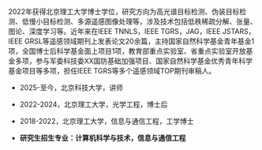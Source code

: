 2022年获得北京理工大学博士学位，研究方向为高光谱目标检测、伪装目标检测、低慢小目标检测、多源遥感图像处理等，涉及技术包括低秩稀疏分解、张量、图论、深度学习等。近年来在IEEE TNNLS，IEEE TGRS，JAG，IEEE JSTARS，IEEE GRSL等遥感领域期刊上发表论文20余篇，主持国家自然科学基金青年基金1项，全国博士后科学基金面上项目1项，教育部重点实验室、省重点实验室开放基金多项，参与军委科技委XX国防基础加强项目、国家自然科学基金优秀青年科学基金项目等多项，担任IEEE TGRS等多个遥感领域TOP期刊审稿人。

- 2025-至今，北京科技大学，讲师

- 2022-2024，北京理工大学，光学工程，博士后

- 2018-2022，北京理工大学，信息与通信工程，工学博士

- <b> 研究生招生专业：计算机科学与技术，信息与通信工程 </b>